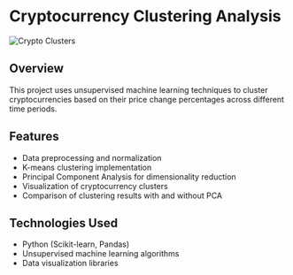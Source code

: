 # Cryptocurrency Clustering Analysis

![Crypto Clusters](images/crypto_clusters_pca.png)

## Overview
This project uses unsupervised machine learning techniques to cluster cryptocurrencies based on their price change percentages across different time periods.

## Features
- Data preprocessing and normalization
- K-means clustering implementation
- Principal Component Analysis for dimensionality reduction
- Visualization of cryptocurrency clusters
- Comparison of clustering results with and without PCA

## Technologies Used
- Python (Scikit-learn, Pandas)
- Unsupervised machine learning algorithms
- Data visualization libraries
